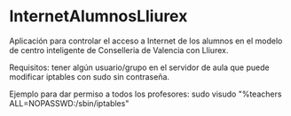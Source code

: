 # InternetAlumnosLliurex
Aplicación para controlar el acceso a Internet de los alumnos en el modelo de centro inteligente de Conselleria de Valencia con Lliurex.

Requisitos: tener algún usuario/grupo en el servidor de aula que puede modificar iptables con sudo sin contraseña.

Ejemplo para dar permiso a todos los profesores:
  sudo visudo
    "%teachers ALL=NOPASSWD:/sbin/iptables"
